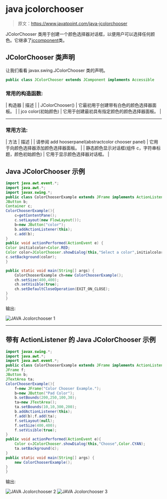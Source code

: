 # java jcolorchooser

> 原文：<https://www.javatpoint.com/java-jcolorchooser>

JColorChooser 类用于创建一个颜色选择器对话框，以便用户可以选择任何颜色。它继承了[jccomponent](java-jcomponent)类。

## JColorChooser 类声明

让我们看看 javax.swing.JColorChooser 类的声明。

```java
public class JColorChooser extends JComponent implements Accessible

```

### 常用的构造函数:

| 构造器 | 描述 |
| JColorChooser() | 它最初用于创建带有白色的颜色选择器面板。 |
| jco color(初始颜色) | 它用于创建最初具有指定颜色的颜色选择器面板。 |

* * *

### 常用方法:

| 方法 | 描述 |
| 请参阅 add hooserpanel(abstractcolor chooser panel) | 它用于向颜色选择器添加颜色选择器面板。 |
| 静态颜色显示对话框(组件 c，字符串标题，颜色初始颜色) | 它用于显示颜色选择器对话框。 |

## Java JColorChooser 示例

```java
import java.awt.event.*;  
import java.awt.*;  
import javax.swing.*;   
public class ColorChooserExample extends JFrame implements ActionListener {  
JButton b;  
Container c;  
ColorChooserExample(){  
    c=getContentPane();  
    c.setLayout(new FlowLayout());       
    b=new JButton("color");  
    b.addActionListener(this);       
    c.add(b);  
}  
public void actionPerformed(ActionEvent e) {  
Color initialcolor=Color.RED;  
Color color=JColorChooser.showDialog(this,"Select a color",initialcolor);  
c.setBackground(color);  
}  

public static void main(String[] args) {  
    ColorChooserExample ch=new ColorChooserExample();  
    ch.setSize(400,400);  
    ch.setVisible(true);  
    ch.setDefaultCloseOperation(EXIT_ON_CLOSE);  
}  
}  

```

输出:

![JAVA Jcolorchooser 1](../img/6e13d50c788e172925103a4ddf138871.png)

* * *

## 带有 ActionListener 的 Java JColorChooser 示例

```java
import javax.swing.*;
import java.awt.*;
import java.awt.event.*;
public class ColorChooserExample extends JFrame implements ActionListener{
JFrame f;
JButton b;
JTextArea ta;
ColorChooserExample(){
	f=new JFrame("Color Chooser Example.");
	b=new JButton("Pad Color");
	b.setBounds(200,250,100,30);
	ta=new JTextArea();
	ta.setBounds(10,10,300,200);
	b.addActionListener(this);
	f.add(b);f.add(ta);
	f.setLayout(null);
	f.setSize(400,400);
	f.setVisible(true);
}
public void actionPerformed(ActionEvent e){
	Color c=JColorChooser.showDialog(this,"Choose",Color.CYAN);
	ta.setBackground(c);
}
public static void main(String[] args) {
	new ColorChooserExample();
}
}	

```

输出:

![JAVA Jcolorchooser 2](../img/b8f9f03d5b8de58003d8daaf12f68706.png) ![JAVA Jcolorchooser 3](../img/e0602c276f160c4028e3838ebefb367c.png)